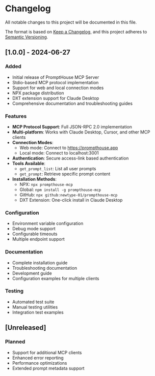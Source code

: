 # Changelog

All notable changes to this project will be documented in this file.

The format is based on [Keep a Changelog](https://keepachangelog.com/en/1.0.0/),
and this project adheres to [Semantic Versioning](https://semver.org/spec/v2.0.0.html).

## [1.0.0] - 2024-06-27

### Added
- Initial release of PromptHouse MCP Server
- Stdio-based MCP protocol implementation
- Support for web and local connection modes
- NPX package distribution
- DXT extension support for Claude Desktop
- Comprehensive documentation and troubleshooting guides

### Features
- **MCP Protocol Support**: Full JSON-RPC 2.0 implementation
- **Multi-platform**: Works with Claude Desktop, Cursor, and other MCP clients
- **Connection Modes**: 
  - Web mode: Connect to https://prompthouse.app
  - Local mode: Connect to localhost:3001
- **Authentication**: Secure access-link based authentication
- **Tools Available**:
  - `get_prompt_list`: List all user prompts
  - `get_prompt`: Retrieve specific prompt content
- **Installation Methods**:
  - NPX: `npx prompthouse-mcp`
  - Global: `npm install -g prompthouse-mcp`
  - GitHub: `npx github:newtype-01/prompthouse-mcp`
  - DXT Extension: One-click install in Claude Desktop

### Configuration
- Environment variable configuration
- Debug mode support
- Configurable timeouts
- Multiple endpoint support

### Documentation
- Complete installation guide
- Troubleshooting documentation
- Development guide
- Configuration examples for multiple clients

### Testing
- Automated test suite
- Manual testing utilities
- Integration test examples

## [Unreleased]

### Planned
- Support for additional MCP clients
- Enhanced error reporting
- Performance optimizations
- Extended prompt metadata support